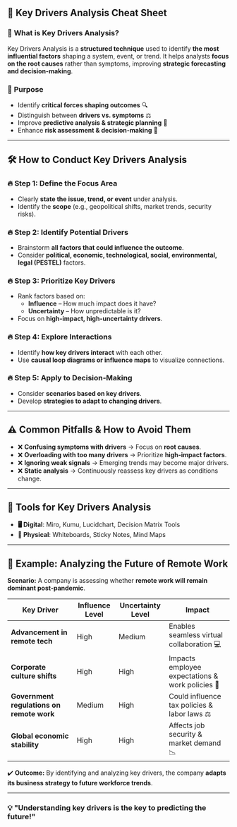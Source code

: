 ## 🚀 **Key Drivers Analysis Cheat Sheet**  

### 📌 **What is Key Drivers Analysis?**  
Key Drivers Analysis is a **structured technique** used to identify **the most influential factors** shaping a system, event, or trend. It helps analysts **focus on the root causes** rather than symptoms, improving **strategic forecasting and decision-making**.  

### 🎯 **Purpose**  
- Identify **critical forces shaping outcomes** 🔍  
- Distinguish between **drivers vs. symptoms** ⚖️  
- Improve **predictive analysis & strategic planning** 🔮  
- Enhance **risk assessment & decision-making** 🎯  

---

## 🛠 **How to Conduct Key Drivers Analysis**  

### 🔥 **Step 1: Define the Focus Area**  
- Clearly **state the issue, trend, or event** under analysis.  
- Identify the **scope** (e.g., geopolitical shifts, market trends, security risks).  

### 🔥 **Step 2: Identify Potential Drivers**  
- Brainstorm **all factors that could influence the outcome**.  
- Consider **political, economic, technological, social, environmental, legal (PESTEL)** factors.  

### 🔥 **Step 3: Prioritize Key Drivers**  
- Rank factors based on:  
  - **Influence** – How much impact does it have?  
  - **Uncertainty** – How unpredictable is it?  
- Focus on **high-impact, high-uncertainty drivers**.  

### 🔥 **Step 4: Explore Interactions**  
- Identify **how key drivers interact** with each other.  
- Use **causal loop diagrams or influence maps** to visualize connections.  

### 🔥 **Step 5: Apply to Decision-Making**  
- Consider **scenarios based on key drivers**.  
- Develop **strategies to adapt to changing drivers**.  

---

## ⚠️ **Common Pitfalls & How to Avoid Them**  
- ❌ **Confusing symptoms with drivers** → Focus on **root causes**.  
- ❌ **Overloading with too many drivers** → Prioritize **high-impact factors**.  
- ❌ **Ignoring weak signals** → Emerging trends may become major drivers.  
- ❌ **Static analysis** → Continuously reassess key drivers as conditions change.  

---

## 🔧 **Tools for Key Drivers Analysis**  
- **🖥️ Digital**: Miro, Kumu, Lucidchart, Decision Matrix Tools  
- **📌 Physical**: Whiteboards, Sticky Notes, Mind Maps  

---

## 🚀 **Example: Analyzing the Future of Remote Work**  
**Scenario:** A company is assessing whether **remote work will remain dominant post-pandemic**.  

| Key Driver | Influence Level | Uncertainty Level | Impact |
|------------|---------------|-----------------|--------|
| **Advancement in remote tech** | High | Medium | Enables seamless virtual collaboration 💻 |
| **Corporate culture shifts** | High | High | Impacts employee expectations & work policies 🏢 |
| **Government regulations on remote work** | Medium | High | Could influence tax policies & labor laws ⚖️ |
| **Global economic stability** | High | High | Affects job security & market demand 📉 |

✔️ **Outcome:** By identifying and analyzing key drivers, the company **adapts its business strategy to future workforce trends**.  

---

### **💡 "Understanding key drivers is the key to predicting the future!"**  
